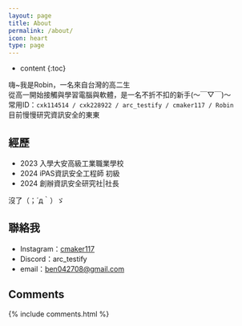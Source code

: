 ```yaml
---
layout: page
title: About
permalink: /about/
icon: heart
type: page
---
```


* content
{:toc}

嗨~我是Robin，一名來自台灣的高二生<br>
從高一開始接觸與學習電腦與軟體，是一名不折不扣的新手(〜￣▽￣)〜<br>
常用ID：`cxk114514 / cxk228922 / arc_testify / cmaker117 / Robin`<br>
目前慢慢研究資訊安全的東東<br>

## 經歷
* 2023 入學大安高級工業職業學校
* 2024 iPAS資訊安全工程師 初級
* 2024 創辦資訊安全研究社|社長

沒了（；´д｀）ゞ<br>

## 聯絡我

* Instagram：[cmaker117](https://www.instagram.com/cmaker117/)
* Discord：arc_testify
* email：ben042708@gmail.com

## Comments

{% include comments.html %}
